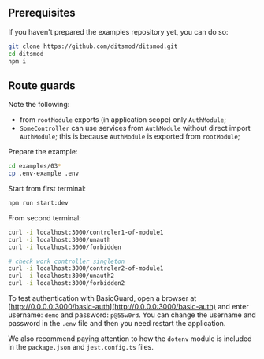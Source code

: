 ## Prerequisites

If you haven't prepared the examples repository yet, you can do so:

```bash
git clone https://github.com/ditsmod/ditsmod.git
cd ditsmod
npm i
```

## Route guards

Note the following:

- from `rootModule` exports (in application scope) only `AuthModule`;
- `SomeController` can use services from `AuthModule` without direct import `AuthModule`;
this is because `AuthModule` is exported from `rootModule`;

Prepare the example:

```bash
cd examples/03*
cp .env-example .env
```

Start from first terminal:

```bash
npm run start:dev
```

From second terminal:

```bash
curl -i localhost:3000/controler1-of-module1
curl -i localhost:3000/unauth
curl -i localhost:3000/forbidden

# check work controller singleton
curl -i localhost:3000/controler2-of-module1
curl -i localhost:3000/unauth2
curl -i localhost:3000/forbidden2
```

To test authentication with BasicGuard, open a browser at [http://0.0.0.0:3000/basic-auth](http://0.0.0.0:3000/basic-auth) and enter username: `demo` and password: `p@55w0rd`. You can change the username and password in the `.env` file and then you need restart the application.

We also recommend paying attention to how the `dotenv` module is included in the `package.json` and `jest.config.ts` files.
